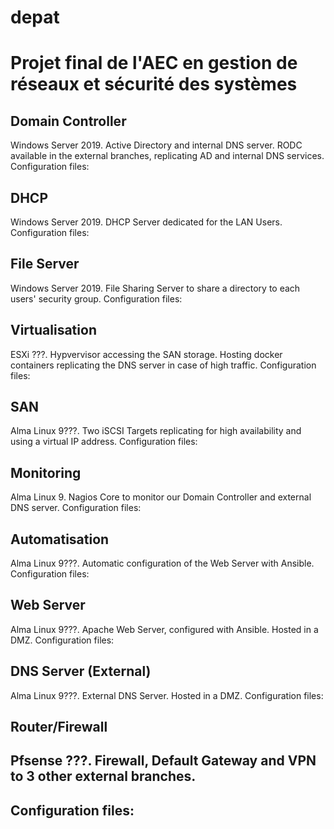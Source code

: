 # **depat**
# Projet final de l'AEC en gestion de réseaux et sécurité des systèmes

## **Domain Controller**
Windows Server 2019. Active Directory and internal DNS server. RODC available in the external branches, replicating AD and internal DNS services.
Configuration files:

## **DHCP**
Windows Server 2019. DHCP Server dedicated for the LAN Users.
Configuration files:

## **File Server**
Windows Server 2019. File Sharing Server to share a directory to each users' security group.
Configuration files:

## **Virtualisation**
ESXi ???. Hypvervisor accessing the SAN storage. Hosting docker containers replicating the DNS server in case of high traffic.
Configuration files:

## **SAN**
Alma Linux 9???. Two iSCSI Targets replicating for high availability and using a virtual IP address.
Configuration files:

## **Monitoring**
Alma Linux 9. Nagios Core to monitor our Domain Controller and external DNS server.
Configuration files: 

## **Automatisation**
Alma Linux 9???. Automatic configuration of the Web Server with Ansible.
Configuration files:

## **Web Server**
Alma Linux 9???. Apache Web Server, configured with Ansible. Hosted in a DMZ.
Configuration files:

## **DNS Server (External)**
Alma Linux 9???. External DNS Server. Hosted in a DMZ.
Configuration files:

## **Router/Firewall**
## Pfsense ???. Firewall, Default Gateway and VPN to 3 other external branches.
## Configuration files:


